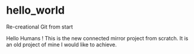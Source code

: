 # hello_world
Re-creational Git from start

Hello Humans ! 
This is the new connected mirror project from scratch. 
It is an old project of mine I would like to achieve.
